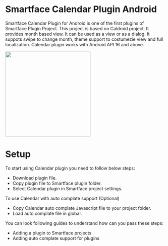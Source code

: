 Smartface Calendar Plugin Android
===================

Smartface Calendar Plugin for Android is one of the first plugins of Smartface Plugin Project. This project is based on Caldroid project. It provides month based view. It can be used as a view or as a dialog. It suppots swipe to change month, theme support to costumezie view and full localization. Calendar plugin works with Android API 16 and above.

<img src="http://imgur.com/ifJonYx.png" width="270">

Setup
=====

To start using Calendar plugin you need to follow below steps:

 - Download plugin file.
 - Copy plugin file to Smartface plugin folder.
 - Select Calendar plugin in Smartface project settings.

To use Calendar with auto complate support (Optional)

 - Copy Calendar auto complate Javascript file to your project folder.
 - Load auto complate file in global.

You can look following guides to understand how can you pass these steps:

 - Adding a plugin to Smartface projects
 - Adding auto complate support for plugins
